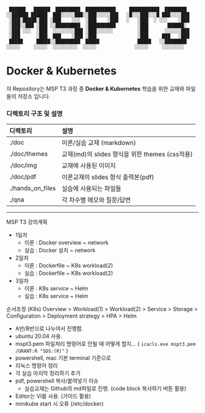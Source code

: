 ```
 ██████   ██████  █████████  ███████████     ███████████  ████████                                  
░░██████ ██████  ███░░░░░███░░███░░░░░███   ░█░░░███░░░█ ███░░░░███                                 
 ░███░█████░███ ░███    ░░░  ░███    ░███   ░   ░███  ░ ░░░    ░███                                 
 ░███░░███ ░███ ░░█████████  ░██████████        ░███       ██████░                                  
 ░███ ░░░  ░███  ░░░░░░░░███ ░███░░░░░░         ░███      ░░░░░░███                                 
 ░███      ░███  ███    ░███ ░███               ░███     ███   ░███                                 
 █████     █████░░█████████  █████              █████   ░░████████                                  
░░░░░     ░░░░░  ░░░░░░░░░  ░░░░░              ░░░░░     ░░░░░░░░                                   
```

# Docker & Kubernetes

이 Repository는 MSP T3 과정 중 **Docker & Kubernetes** 학습을 위한 교재와 파일들의 저장소 입니다.  

### 디렉토리 구조 및 설명

| 디렉토리             | 설명                                   |
|:---------------- |:------------------------------------ |
| ./doc            | 이론/실습 교재 (markdown)                  |
| ./doc/themes     | 교재(md)의 slides 형식을 위한 themes (css적용) |
| ./doc/img        | 교재에 사용된 이미지                          |
| ./doc/pdf        | 이론교재의 slides 형식 출력본(pdf)             |
| ./hands_on_files | 실습에 사용되는 파일들                         |
| ./qna            | 각 차수별 메모와 질문/답변                      |

---



MSP T3 강의계획

- 1일차
  - 이론 : Docker overview ~ network
  - 실습 : Docker 설치 ~ network
- 2일차
  - 이론 : Dockerfile ~ K8s workload(2)
  - 실습 : Dockerfile ~ K8s workload(2)
- 3일차
  - 이론 : K8s service ~ Helm
  - 실습 : K8s service ~ Helm

순서조정 (K8s)
Overview > Workload(1) > Workload(2) > Service > Storage > Configuration > Deployment strategy > HPA > Helm

- A반/B반으로 나누어서 진행함.
- ubuntu 20.04 사용.
- mspt3.pem 파일처리 명령어로 안될 때 어떻게 할지... ( `icacls.exe mspt3.pem /GRANT:R "SDS:(R)"` )
- powershell, mac 기본 terminal 기준으로 
- 리눅스 명령어 정리
- 각 실습 마지막 정리하기 추가
- pdf, powershell 복사/붙여넣기 이슈
  - 실습교재는 Github의 md파일로 진행. (code block 복사하기 버튼 활용)
- Editor는 VI를 사용. (가이드 활용)
- minikube start 시 오류 (/etc/docker)
